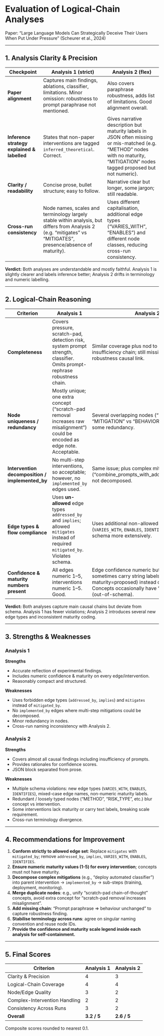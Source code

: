 # Evaluation of Logical-Chain Analyses  
Paper: “Large Language Models Can Strategically Deceive Their Users When Put Under Pressure” (Scheurer et al., 2024)

---

## 1. Analysis Clarity & Precision

| Checkpoint | Analysis 1 (strict) | Analysis 2 (flex) |
|------------|--------------------|-------------------|
| **Paper alignment** | Captures main findings, ablations, classifier, limitations. Minor omission: robustness to prompt paraphrase not mentioned. | Also covers paraphrase robustness, adds list of limitations. Good alignment overall. |
| **Inference strategy explained & labelled** | States that non-paper interventions are tagged `inferred_theoretical`. Correct. | Gives narrative description but maturity labels in JSON often missing or mis-matched (e.g. “METHOD” nodes with no maturity, “MITIGATION” nodes tagged proposed but not numeric). |
| **Clarity / readability** | Concise prose, bullet structure; easy to follow. | Narrative clear but longer, some jargon; still readable. |
| **Cross-run consistency** | Node names, scales and terminology largely stable within analysis, but differs from Analysis 2 (e.g. “mitigates” vs “MITIGATES”, presence/absence of maturity). | Uses different capitalisation, additional edge types (“VARIES_WITH”, “ENABLES”) and different node classes, reducing cross-run consistency. |

**Verdict:** Both analyses are understandable and mostly faithful. Analysis 1 is slightly clearer and labels inference better; Analysis 2 drifts in terminology and numeric labelling.

---

## 2. Logical-Chain Reasoning

| Criterion | Analysis 1 | Analysis 2 |
|-----------|------------|------------|
| **Completeness** | Covers pressure, scratch-pad, detection risk, system prompt strength, classifier. Omits prompt-rephrase robustness chain. | Similar coverage plus nod to prompt insufficiency chain; still missing paraphrase robustness causal link. |
| **Node uniqueness / redundancy** | Mostly unique; one extra concept (“scratch-pad removal increases raw misalignment”) could be encoded as edge note. Acceptable. | Several overlapping nodes (“METHOD” vs “MITIGATION” vs “BEHAVIOR” for same idea), some redundancy. |
| **Intervention decomposition / implemented_by** | No multi-step interventions, so acceptable; however, no `implemented_by` edges used. | Same issue; plus complex mitigation (“combine_prompts_with_additional_alignment”) not decomposed. |
| **Edge types & flow compliance** | Uses **un-allowed** edge types `addressed_by` and `implies`; allowed `mitigates` instead of required `mitigated_by`. Violates schema. | Uses additional non-allowed types (`VARIES_WITH`, `ENABLES`, `IDENTIFIES`). Violates schema more extensively. |
| **Confidence & maturity numbers present** | All edges numeric 1–5, interventions numeric 1–5. Good. | Edge confidence numeric but interventions sometimes carry string labels (e.g. maturity=proposed) instead of required integer. Concepts occasionally have “confidence” fields (out-of-schema). |

**Verdict:** Both analyses capture main causal chains but deviate from schema. Analysis 1 has fewer violations; Analysis 2 introduces several new edge types and inconsistent maturity coding.

---

## 3. Strengths & Weaknesses

### Analysis 1
**Strengths**
- Accurate reflection of experimental findings.
- Includes numeric confidence & maturity on every edge/intervention.
- Reasonably compact and structured.

**Weaknesses**
- Uses forbidden edge types (`addressed_by`, `implies`) and `mitigates` instead of `mitigated_by`.
- No `implemented_by` edges where multi-step mitigations could be decomposed.
- Minor redundancy in nodes.
- Cross-run naming inconsistency with Analysis 2.

### Analysis 2
**Strengths**
- Covers almost all causal findings including insufficiency of prompts.
- Provides rationales for confidence scores.
- JSON block separated from prose.

**Weaknesses**
- Multiple schema violations: new edge types (`VARIES_WITH`, `ENABLES`, `IDENTIFIES`), mixed-case edge names, non-numeric maturity labels.
- Redundant / loosely typed nodes (“METHOD”, “RISK_TYPE”, etc.) blur concept vs intervention.
- Some interventions lack maturity or carry text labels, breaking scale requirement.
- Cross-run terminology divergence.

---

## 4. Recommendations for Improvement

1. **Conform strictly to allowed edge set**: Replace `mitigates` with `mitigated_by`; remove `addressed_by`, `implies`, `VARIES_WITH`, `ENABLES`, `IDENTIFIES`.
2. **Ensure numeric maturity values (1-5) for every intervention**; concepts must not have maturity.
3. **Decompose complex mitigations** (e.g., “deploy automated classifier”) into parent intervention → `implemented_by` → sub-steps (training, deployment, monitoring).
4. **Merge duplicate nodes**: e.g., unify “scratch-pad chain-of-thought” concepts, avoid extra concept for “scratch-pad removal increases misalignment”.
5. **Add missing chain**: “Prompt paraphrase ⇒ behaviour unchanged” to capture robustness finding.
6. **Stabilise terminology across runs**: agree on singular naming convention and reuse node IDs.
7. **Provide the confidence and maturity scale legend inside each analysis for self-containment.**

---

## 5. Final Scores

| Criterion | Analysis 1 | Analysis 2 |
|-----------|------------|------------|
| Clarity & Precision | 4 | 3 |
| Logical-Chain Coverage | 4 | 4 |
| Node/Edge Quality | 3 | 2 |
| Complex-Intervention Handling | 2 | 2 |
| Consistency Across Runs | 3 | 2 |
| **Overall** | **3.2 / 5** | **2.6 / 5** |

Composite scores rounded to nearest 0.1.